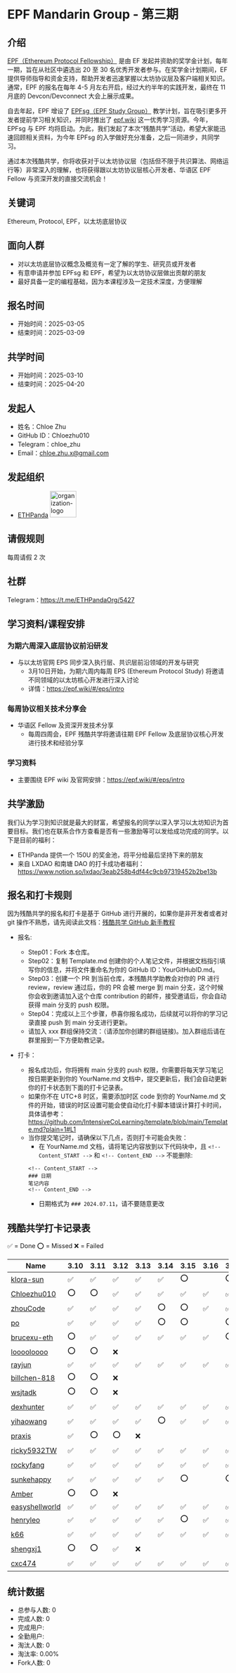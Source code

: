 # EPF Mandarin Group - 第三期

## 介绍

[EPF（Ethereum Protocol Fellowship）](https://github.com/eth-protocol-fellows/cohort-five/blob/main/program-guide/program-details.md) 是由 EF 发起并资助的奖学金计划，每年一期，旨在从社区中遴选出 20 至 30 名优秀开发者参与。在奖学金计划期间，EF 提供导师指导和资金支持，帮助开发者迅速掌握以太坊协议层及客户端相关知识。通常，EPF 的报名在每年 4-5 月左右开启，经过大约半年的实践开发，最终在 11 月底的 Devcon/Devconnect 大会上展示成果。

自去年起，EPF 增设了 [EPFsg（EPF Study Group）](https://epf.wiki/#/eps/intro) 教学计划，旨在吸引更多开发者提前学习相关知识，并同时推出了 [epf.wiki](https://epf.wiki/#/) 这一优秀学习资源。今年，EPFsg 与 EPF 均将启动。为此，我们发起了本次“残酷共学”活动，希望大家能迅速回顾相关资料，为今年 EPFsg 的入学做好充分准备，之后一同进步，共同学习。

通过本次残酷共学，你将收获对于以太坊协议层（包括但不限于共识算法、网络运行等）非常深入的理解，也将获得跟以太坊协议层核心开发者、华语区 EPF Fellow 与资深开发的直接交流机会！

## 关键词

Ethereum, Protocol, EPF，以太坊底层协议

## 面向人群

- 对以太坊底层协议概念及概览有一定了解的学生、研究员或开发者
- 有意申请并参加 EPFsg 和 EPF，希望为以太坊协议层做出贡献的朋友
- 最好具备一定的编程基础，因为本课程涉及一定技术深度，方便理解

## 报名时间

- 开始时间：2025-03-05
- 结束时间：2025-03-09

## 共学时间

- 开始时间：2025-03-10
- 结束时间：2025-04-20

## 发起人

- 姓名：Chloe Zhu
- GitHub ID：Chloezhu010
- Telegram：chloe_zhu
- Email：chloe.zhu.x@gmail.com

## 发起组织

- [ETHPanda](https://ethpanda.org/) <img alt="organization-logo" height="60px" src="https://cdn.lxdao.io/10aed40b-4786-4c2b-aaaa-b7d8a119c00e.png" />

## 请假规则

每周请假 2 次

## 社群

Telegram：https://t.me/ETHPandaOrg/5427

## 学习资料/课程安排
### 为期六周深入底层协议前沿研发
- 与以太坊官网 EPS 同步深入执行层、共识层前沿领域的开发与研究
  - 3月10日开始，为期六周内每周 EPS (Ethereum Protocol Study) 将邀请不同领域的以太坊核心开发进行深入讨论
  - 详情：https://epf.wiki/#/eps/intro
### 每周协议相关技术分享会
- 华语区 Fellow 及资深开发技术分享
  - 每周四周会，EPF 残酷共学将邀请往期 EPF Fellow 及底层协议核心开发进行技术和经验分享
### 学习资料
  - 主要围绕 EPF wiki 及官网安排：https://epf.wiki/#/eps/intro

## 共学激励

我们认为学习到知识就是最大的财富，希望报名的同学以深入学习以太坊知识为首要目标。我们也在联系合作方查看是否有一些激励等可以发给成功完成的同学。以下是目前的福利：

- ETHPanda 提供一个 150U 的奖金池，将平分给最后坚持下来的朋友
- 来自 LXDAO 和南塘 DAO 的打卡成功者福利：<https://www.notion.so/lxdao/3eab258b4df44c9cb97319452b2be13b>

## 报名和打卡规则

因为残酷共学的报名和打卡是基于 GitHub 进行开展的，如果你是非开发者或者对 git 操作不熟悉，请先阅读此文档：[残酷共学 GitHub 新手教程](https://www.notion.so/lxdao/GitHub-bd65b981146947fea1fb675942567a45)

- 报名:

  - Step01：Fork 本仓库。
  - Step02：复制 Template.md 创建你的个人笔记文件，并根据文档指引填写你的信息，并将文件重命名为你的 GitHub ID：YourGitHubID.md。
  - Step03：创建一个 PR 到当前仓库，本残酷共学助教会对你的 PR 进行 review，review 通过后，你的 PR 会被 merge 到 main 分支，这个时候你会收到邀请加入这个仓库 contribution 的邮件，接受邀请后，你会自动获得 main 分支的 push 权限。
  - Step04：完成以上三个步骤，恭喜你报名成功，后续就可以将你的学习记录直接 push 到 main 分支进行更新。
  - 请加入 xxx 群组保持交流：（请添加你创建的群组链接)。加入群组后请在群里报到一下方便助教记录。

- 打卡：
  - 报名成功后，你将拥有 main 分支的 push 权限，你需要将每天学习笔记按日期更新到你的 YourName.md 文档中，提交更新后，我们会自动更新你的打卡状态到下面的打卡记录表。
  - 如果你不在 UTC+8 时区，需要添加时区 code 到你的 YourName.md 文件的开始，错误的时区设置可能会使自动化打卡脚本错误计算打卡时间，具体请参考：https://github.com/IntensiveCoLearning/template/blob/main/Template.md?plain=1#L1
  - 当你提交笔记时，请确保以下几点，否则打卡可能会失败：
    - 在 YourName.md 文档，请将笔记内容放到以下代码块中，且 `<!-- Content_START -->` 和 `<!-- Content_END -->` 不能删除:
    ```
    <!-- Content_START -->
    ### 日期
    笔记内容
    <!-- Content_END -->
    ```
    - 日期格式为 `### 2024.07.11`，请不要随意更改

## 残酷共学打卡记录表

✅ = Done ⭕️ = Missed ❌ = Failed

<!-- START_COMMIT_TABLE -->
| Name | 3.10 | 3.11 | 3.12 | 3.13 | 3.14 | 3.15 | 3.16 | 3.17 | 3.18 | 3.19 | 3.20 | 3.21 | 3.22 | 3.23 | 3.24 | 3.25 | 3.26 | 3.27 | 3.28 | 3.29 | 3.30 | 3.31 | 4.01 | 4.02 | 4.03 | 4.04 | 4.05 | 4.06 | 4.07 | 4.08 | 4.09 | 4.10 | 4.11 | 4.12 | 4.13 | 4.14 | 4.15 | 4.16 | 4.17 | 4.18 | 4.19 | 4.20 |
| ------------- | ---- | ---- | ---- | ---- | ---- | ---- | ---- | ---- | ---- | ---- | ---- | ---- | ---- | ---- | ---- | ---- | ---- | ---- | ---- | ---- | ---- | ---- | ---- | ---- | ---- | ---- | ---- | ---- | ---- | ---- | ---- | ---- | ---- | ---- | ---- | ---- | ---- | ---- | ---- | ---- | ---- | ---- |
| [klora-sun](https://github.com/IntensiveCoLearning/Ethereum-Protocol-Fellowship-3/blob/main/klora-sun.md) | ✅ | ✅ | ✅ | ✅ | ✅ | ⭕️ |   | ⭕️ | ⭕️ | ❌ | | | | | | | | | | | | | | | | | | | | | | | | | | | | | | | | |
| [Chloezhu010](https://github.com/IntensiveCoLearning/Ethereum-Protocol-Fellowship-3/blob/main/Chloezhu010.md) | ⭕️ | ⭕️ | ✅ | ✅ | ✅ | ✅ | ✅ | ✅ | ⭕️ | ⭕️ | ❌ | | | | | | | | | | | | | | | | | | | | | | | | | | | | | | | |
| [zhouCode](https://github.com/IntensiveCoLearning/Ethereum-Protocol-Fellowship-3/blob/main/zhouCode.md) | ✅ | ✅ | ✅ | ✅ | ⭕️ | ⭕️ | ✅ | ✅ | ⭕️ | ⭕️ | ✅ | ✅ | ✅ | ✅ | ✅ | ✅ | ✅ | ⭕️ | ✅ | ✅ | ✅ | ✅ | ⭕️ | ⭕️ | ✅ | ✅ | ✅ | ✅ | ⭕️ | ✅ | ✅ | ✅ | ✅ | ⭕️ | ✅ | ✅ | ⭕️ |   | | | | |
| [po](https://github.com/IntensiveCoLearning/Ethereum-Protocol-Fellowship-3/blob/main/po.md) | ✅ | ✅ | ✅ | ✅ | ⭕️ | ⭕️ |   | ⭕️ | ⭕️ | ❌ | | | | | | | | | | | | | | | | | | | | | | | | | | | | | | | | |
| [brucexu-eth](https://github.com/IntensiveCoLearning/Ethereum-Protocol-Fellowship-3/blob/main/brucexu-eth.md) | ⭕️ | ✅ | ✅ | ✅ | ✅ | ✅ | ✅ | ⭕️ | ✅ | ✅ | ✅ | ✅ | ✅ | ⭕️ | ✅ | ✅ | ✅ | ✅ | ✅ | ⭕️ | ✅ | ✅ | ✅ | ⭕️ | ✅ | ⭕️ | ✅ | ✅ | ✅ | ✅ | ✅ | ✅ | ✅ | ✅ | ⭕️ | ⭕️ | ⭕️ |   | | | | |
| [looooloooo](https://github.com/IntensiveCoLearning/Ethereum-Protocol-Fellowship-3/blob/main/looooloooo.md) | ⭕️ | ⭕️ | ❌ | | | | | | | | | | | | | | | | | | | | | | | | | | | | | | | | | | | | | | | |
| [rayjun](https://github.com/IntensiveCoLearning/Ethereum-Protocol-Fellowship-3/blob/main/rayjun.md) | ✅ | ✅ | ✅ | ✅ | ✅ | ✅ | ✅ | ✅ | ✅ | ✅ | ✅ | ✅ | ✅ | ✅ | ✅ | ✅ | ✅ | ✅ | ✅ | ✅ | ✅ | ✅ | ✅ | ✅ | ✅ | ✅ | ✅ | ✅ | ✅ | ✅ | ✅ | ✅ | ✅ | ✅ | ✅ | ✅ | ✅ |   | | | | |
| [billchen-818](https://github.com/IntensiveCoLearning/Ethereum-Protocol-Fellowship-3/blob/main/billchen-818.md) | ⭕️ | ⭕️ | ❌ | | | | | | | | | | | | | | | | | | | | | | | | | | | | | | | | | | | | | | | |
| [wsjtadk](https://github.com/IntensiveCoLearning/Ethereum-Protocol-Fellowship-3/blob/main/wsjtadk.md) | ⭕️ | ⭕️ | ❌ | | | | | | | | | | | | | | | | | | | | | | | | | | | | | | | | | | | | | | | |
| [dexhunter](https://github.com/IntensiveCoLearning/Ethereum-Protocol-Fellowship-3/blob/main/dexhunter.md) | ✅ | ✅ | ✅ | ✅ | ✅ | ✅ | ✅ | ✅ | ✅ | ✅ | ⭕️ | ⭕️ | ✅ | ✅ | ✅ | ✅ | ✅ | ✅ | ✅ | ✅ | ✅ | ⭕️ | ✅ | ✅ | ✅ | ✅ | ✅ | ✅ | ✅ | ✅ | ✅ | ✅ | ✅ | ✅ | ✅ | ⭕️ | ✅ | ✅ | | | | |
| [yihaowang](https://github.com/IntensiveCoLearning/Ethereum-Protocol-Fellowship-3/blob/main/yihaowang.md) | ✅ | ✅ | ✅ | ✅ | ⭕️ | ✅ | ✅ | ✅ | ⭕️ | ✅ | ✅ | ✅ | ⭕️ | ✅ | ✅ | ✅ | ✅ | ⭕️ | ⭕️ | ✅ | ✅ | ✅ | ✅ | ⭕️ | ⭕️ | ❌ | | | | | | | | | | | | | | | | |
| [praxis](https://github.com/IntensiveCoLearning/Ethereum-Protocol-Fellowship-3/blob/main/praxis.md) | ✅ | ⭕️ | ⭕️ | ❌ | | | | | | | | | | | | | | | | | | | | | | | | | | | | | | | | | | | | | | |
| [ricky5932TW](https://github.com/IntensiveCoLearning/Ethereum-Protocol-Fellowship-3/blob/main/ricky5932TW.md) | ✅ | ✅ | ✅ | ✅ | ✅ | ✅ | ✅ | ✅ | ✅ | ✅ | ✅ | ✅ | ✅ | ✅ | ✅ | ✅ | ✅ | ✅ | ✅ | ✅ | ✅ | ✅ | ✅ | ⭕️ | ⭕️ | ❌ | | | | | | | | | | | | | | | | |
| [rockyfang](https://github.com/IntensiveCoLearning/Ethereum-Protocol-Fellowship-3/blob/main/rockyfang.md) | ✅ | ✅ | ✅ | ✅ | ✅ | ✅ | ✅ | ✅ | ✅ | ✅ | ✅ | ✅ | ✅ | ✅ | ✅ | ✅ | ✅ | ✅ | ✅ | ✅ | ✅ | ✅ | ✅ | ⭕️ | ⭕️ | ❌ | | | | | | | | | | | | | | | | |
| [sunkehappy](https://github.com/IntensiveCoLearning/Ethereum-Protocol-Fellowship-3/blob/main/sunkehappy.md) | ✅ | ✅ | ✅ | ✅ | ✅ | ⭕️ |   | ⭕️ | ⭕️ | ❌ | | | | | | | | | | | | | | | | | | | | | | | | | | | | | | | | |
| [Amber](https://github.com/IntensiveCoLearning/Ethereum-Protocol-Fellowship-3/blob/main/Amber.md) | ⭕️ | ⭕️ | ❌ | | | | | | | | | | | | | | | | | | | | | | | | | | | | | | | | | | | | | | | |
| [easyshellworld](https://github.com/IntensiveCoLearning/Ethereum-Protocol-Fellowship-3/blob/main/easyshellworld.md) | ✅ | ✅ | ✅ | ✅ | ✅ | ✅ | ✅ | ✅ | ✅ | ✅ | ✅ | ✅ | ✅ | ✅ | ✅ | ✅ | ✅ | ✅ | ✅ | ✅ | ✅ | ✅ | ✅ | ✅ | ✅ | ✅ | ✅ | ✅ | ✅ | ✅ | ✅ | ✅ | ✅ | ✅ | ✅ | ✅ | ✅ |   | | | | |
| [henryleo](https://github.com/IntensiveCoLearning/Ethereum-Protocol-Fellowship-3/blob/main/henryleo.md) | ✅ | ✅ | ✅ | ✅ | ✅ | ⭕️ | ✅ | ✅ | ✅ | ✅ | ✅ | ⭕️ | ✅ | ⭕️ | ✅ | ✅ | ✅ | ✅ | ✅ | ✅ | ⭕️ | ✅ | ✅ | ✅ | ✅ | ✅ | ⭕️ | ⭕️ | ⭕️ | ✅ | ✅ | ✅ | ✅ | ✅ | ✅ | ✅ | ✅ |   | | | | |
| [k66](https://github.com/IntensiveCoLearning/Ethereum-Protocol-Fellowship-3/blob/main/k66.md) | ✅ | ✅ | ✅ | ✅ | ✅ | ✅ | ✅ | ✅ | ✅ | ⭕️ | ✅ | ✅ | ✅ | ✅ | ✅ | ⭕️ | ✅ | ✅ | ✅ | ✅ | ✅ | ✅ | ✅ | ✅ | ⭕️ | ✅ | ✅ | ✅ | ✅ | ✅ | ✅ | ✅ | ✅ | ✅ | ✅ | ✅ | ✅ |   | | | | |
| [shengxj1](https://github.com/IntensiveCoLearning/Ethereum-Protocol-Fellowship-3/blob/main/shengxj1.md) | ⭕️ | ⭕️ | ✅ | ❌ | | | | | | | | | | | | | | | | | | | | | | | | | | | | | | | | | | | | | | |
| [cxc474](https://github.com/IntensiveCoLearning/Ethereum-Protocol-Fellowship-3/blob/main/cxc474.md) | ✅ | ✅ | ✅ | ✅ | ✅ | ✅ | ✅ | ✅ | ✅ | ✅ | ✅ | ⭕️ | ⭕️ | ✅ | ✅ | ✅ | ✅ | ✅ | ✅ | ⭕️ | ✅ | ✅ | ✅ | ✅ | ✅ | ✅ | ⭕️ | ✅ | ✅ | ✅ | ✅ | ✅ | ✅ | ⭕️ | ✅ | ✅ | ✅ | ✅ | | | | |
<!-- END_COMMIT_TABLE -->
































































































































































































































































































































































































































































































<!-- STATISTICALDATA_START -->
## 统计数据

- 总参与人数: 0
- 完成人数: 0
- 完成用户: 
- 全勤用户: 
- 淘汰人数: 0
- 淘汰率: 0.00%
- Fork人数: 0
<!-- STATISTICALDATA_END -->

